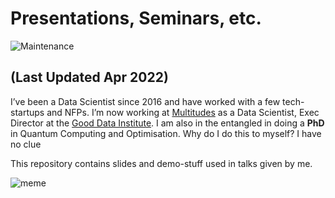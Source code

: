 # Presentations, Seminars, etc.

![Maintenance](https://img.shields.io/maintenance/yes/2023.svg?style=flat-square)

## (Last Updated Apr 2022)

I’ve been a Data Scientist since 2016 and have worked with a few tech-startups and NFPs. I’m now working at [Multitudes](https://www.multitudes.co) as a Data Scientist, Exec Director at the [Good Data Institute](https://www.gooddatainstitute.com). I am also in the entangled in doing a **PhD** in Quantum Computing and Optimisation. Why do I do this to myself? I have no clue 

This repository contains slides and demo-stuff used in talks given by me.

![meme](http://www.adrianbrown.id.au/images/presentation.png)



